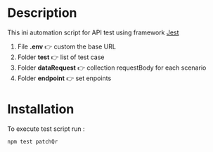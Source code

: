 # Description

This ini automation script for API test using framework [Jest](https://jestjs.io/)
1. File **.env** 👉 custom the base URL
2. Folder **__test__** 👉 list of test case
3. Folder **dataRequest** 👉 collection requestBody for each scenario
4. Folder **endpoint** 👉 set enpoints

# Installation
To execute test script run : 

```bash
npm test patchQr
```

